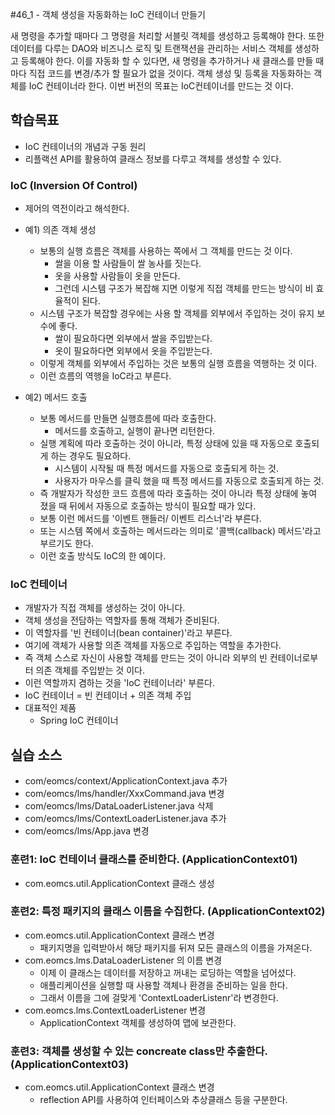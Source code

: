 #46_1 - 객체 생성을 자동화하는 IoC 컨테이너 만들기

새 명령을 추가할 때마다 그 명령을 처리할 서블릿 객체를 생성하고 등록해야 한다.
또한 데이터를 다루는 DAO와 비즈니스 로직 및 트랜잭션을 관리하는
서비스 객체를 생성하고 등록해야 한다.
이를 자동화 할 수 있다면,
새 명령을 추가하거나 새 클래스를 만들 때 마다 
직접 코드를 변경/추가 할 필요가 없을 것이다.
객체 생성 및 등록을 자동화하는 객체를 IoC 컨테이너라 한다.
이번 버전의 목표는 IoC컨테이너를 만드는 것 이다.

## 학습목표

- IoC 컨테이너의 개념과 구동 원리
- 리플랙션 API를 활용하여 클래스 정보를 다루고 객체를 생성할 수 있다.

### IoC (Inversion Of Control)

- 제어의 역전이라고 해석한다.

- 예1) 의존 객체 생성
  - 보통의 실행 흐름은 객체를 사용하는 쪽에서 그 객체를 만드는 것 이다.
    - 쌀을 이용 할 사람들이 쌀 농사를 짓는다.
    - 옷을 사용할 사람들이 옷을 만든다.
    - 그런데 시스템 구조가 복잡해 지면 이렇게 직접 객체를 만드는 방식이 비 효율적이 된다.
  - 시스템 구조가 복잡할 경우에는 사용 할 객체를 외부에서 주입하는 것이 유지 보수에 좋다.
    - 쌀이 필요하다면 외부에서 쌀을 주입받는다.
    - 옷이 필요하다면 외부에서 옷을 주입받는다.
  - 이렇게 객체를 외부에서 주입하는 것은 보통의 실행 흐름을 역행하는 것 이다.
  - 이런 흐름의 역행을 IoC라고 부른다.

- 예2) 메서드 호출
  - 보통 메서드를 만들면 실행흐름에 따라 호출한다.
    - 메서드를 호출하고, 실행이 끝나면 리턴한다.
  - 실행 계획에 따라 호출하는 것이 아니라, 특정 상태에 있을 때 자동으로 호출되게 하는 경우도 필요하다.
    - 시스템이 시작될 때 특정 메서드를 자동으로 호출되게 하는 것.
    - 사용자가 마우스를 클릭 했을 때 특정 메서드를 자동으로 호출되게 하는 것.
  - 즉 개발자가 작성한 코드 흐름에 따라 호출하는 것이 아니라
    특정 상태에 놓여 졌을 때 뒤에서 자동으로 호출하는 방식이 필요할 때가 있다.
  - 보통 이런 메서드를 '이벤트 핸들러/ 이벤트 리스너'라 부른다.
  - 또는 시스템 쪽에서 호출하는 메서드라는 의미로 '콜백(callback) 메서드'라고 부르기도 한다.
  - 이런 호출 방식도 IoC의 한 예이다.
  
### IoC 컨테이너

- 개발자가 직접 객체를 생성하는 것이 아니다.
- 객체 생성을 전담하는 역할자를 통해 객체가 준비된다.
- 이 역할자를 '빈 컨테이너(bean container)'라고 부른다.
- 여기에 객체가 사용할 의존 객체를 자동으로 주입하는 역할을 추가한다.
- 즉 객체 스스로 자신이 사용할 객체를 만드는 것이 아니라 
  외부의 빈 컨테이너로부터 의존 객체를 주입받는 것 이다.
- 이런 역할까지 겸하는 것을 'IoC 컨테이너라' 부른다.
- IoC 컨테이너 = 빈 컨테이너 + 의존 객체 주입
- 대표적인 제품
  - Spring IoC 컨테이너 

## 실습 소스

- com/eomcs/context/ApplicationContext.java 추가
- com/eomcs/lms/handler/XxxCommand.java 변경
- com/eomcs/lms/DataLoaderListener.java 삭제
- com/eomcs/lms/ContextLoaderListener.java 추가
- com/eomcs/lms/App.java 변경

### 훈련1: IoC 컨테이너 클래스를 준비한다. (ApplicationContext01)

- com.eomcs.util.ApplicationContext 클래스 생성

### 훈련2: 특정 패키지의 클래스 이름을 수집한다. (ApplicationContext02)

- com.eomcs.util.ApplicationContext 클래스 변경
  - 패키지명을 입력받아서 해당 패키지를 뒤져 모든 클래스의 이름을 가져온다.
- com.eomcs.lms.DataLoaderListener 의 이름 변경
  - 이제 이 클래스는 데이터를 저장하고 꺼내는 로딩하는 역할을 넘어섰다.
  - 애플리케이션을 실행할 때 사용할 객체나 환경을 준비하는 일을 한다.
  - 그래서 이름을 그에 걸맞게 'ContextLoaderListenr'라 변경한다.
- com.eomcs.lms.ContextLoaderListener 변경
   - ApplicationContext 객체를 생성하여 맵에 보관한다.
   
### 훈련3: 객체를 생성할 수 있는 concreate class만 추출한다. (ApplicationContext03)

- com.eomcs.util.ApplicationContext 클래스 변경
  - reflection API를 사용하여 인터페이스와 추상클래스 등을 구분한다.


















